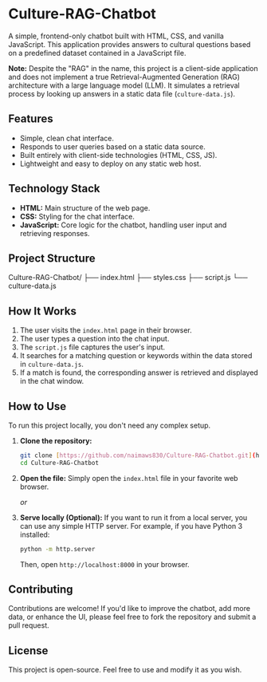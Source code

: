 # Culture-RAG-Chatbot

A simple, frontend-only chatbot built with HTML, CSS, and vanilla JavaScript. This application provides answers to cultural questions based on a predefined dataset contained in a JavaScript file.

**Note:** Despite the "RAG" in the name, this project is a client-side application and does not implement a true Retrieval-Augmented Generation (RAG) architecture with a large language model (LLM). It simulates a retrieval process by looking up answers in a static data file (`culture-data.js`).

## Features

* Simple, clean chat interface.
* Responds to user queries based on a static data source.
* Built entirely with client-side technologies (HTML, CSS, JS).
* Lightweight and easy to deploy on any static web host.

## Technology Stack

* **HTML:** Main structure of the web page.
* **CSS:** Styling for the chat interface.
* **JavaScript:** Core logic for the chatbot, handling user input and retrieving responses.

## Project Structure
Culture-RAG-Chatbot/
├── index.html
├── styles.css
├── script.js
└── culture-data.js

## How It Works

1.  The user visits the `index.html` page in their browser.
2.  The user types a question into the chat input.
3.  The `script.js` file captures the user's input.
4.  It searches for a matching question or keywords within the data stored in `culture-data.js`.
5.  If a match is found, the corresponding answer is retrieved and displayed in the chat window.

## How to Use

To run this project locally, you don't need any complex setup.

1.  **Clone the repository:**
    ```bash
    git clone [https://github.com/naimaws830/Culture-RAG-Chatbot.git](https://github.com/naimaws830/Culture-RAG-Chatbot.git)
    cd Culture-RAG-Chatbot
    ```

2.  **Open the file:**
    Simply open the `index.html` file in your favorite web browser.

    *or*

3.  **Serve locally (Optional):**
    If you want to run it from a local server, you can use any simple HTTP server. For example, if you have Python 3 installed:
    ```bash
    python -m http.server
    ```
    Then, open `http://localhost:8000` in your browser.

## Contributing

Contributions are welcome! If you'd like to improve the chatbot, add more data, or enhance the UI, please feel free to fork the repository and submit a pull request.

## License

This project is open-source. Feel free to use and modify it as you wish.
